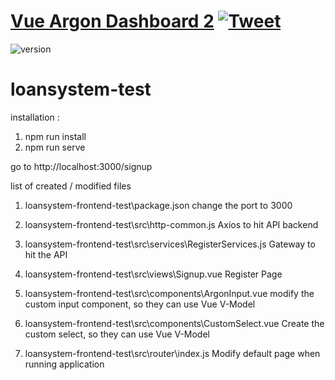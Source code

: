 # [Vue Argon Dashboard 2](http://demos.creative-tim.com/vue-argon-dashboard/?ref=readme-vad) [![Tweet](https://img.shields.io/twitter/url/http/shields.io.svg?style=social&logo=twitter)](https://twitter.com/intent/tweet?url=https://www.creative-tim.com/product/vue-argon-dashboard&text=Check%20Vue%Argon%20Dashboard%20made%20by%20@CreativeTim%20#webdesign%20#dashboard%20#argondesign%20#vue%20https://www.creative-tim.com/product/vue-argon-dashboard)

![version](https://img.shields.io/badge/version-3.0.0-blue.svg)


# loansystem-test

installation : 
1. npm run install
2. npm run serve

go to http://localhost:3000/signup

list of created / modified files
   1. loansystem-frontend-test\package.json
      change the port to 3000
   
   2. loansystem-frontend-test\src\http-common.js
      Axios to hit API backend
    
   3. loansystem-frontend-test\src\services\RegisterServices.js
      Gateway to hit the API
    
   4. loansystem-frontend-test\src\views\Signup.vue
      Register Page
    
   5. loansystem-frontend-test\src\components\ArgonInput.vue
      modify the custom input component, so they can use Vue V-Model
    
   6. loansystem-frontend-test\src\components\CustomSelect.vue
      Create the custom select, so they can use Vue V-Model
    
   7. loansystem-frontend-test\src\router\index.js
      Modify default page when running application
